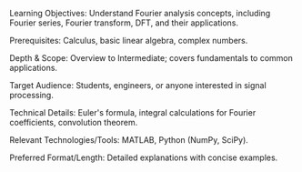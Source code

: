 Learning Objectives: Understand Fourier analysis concepts, including Fourier series, Fourier transform, DFT, and their applications.

Prerequisites: Calculus, basic linear algebra, complex numbers.

Depth & Scope: Overview to Intermediate; covers fundamentals to common applications.

Target Audience: Students, engineers, or anyone interested in signal processing.

Technical Details: Euler's formula, integral calculations for Fourier coefficients, convolution theorem.

Relevant Technologies/Tools: MATLAB, Python (NumPy, SciPy).

Preferred Format/Length: Detailed explanations with concise examples.

